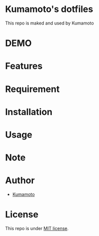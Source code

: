 # Kumamoto's dotfiles
This repo is maked and used by Kumamoto
# DEMO
# Features
# Requirement
# Installation
# Usage
# Note
# Author
* [Kumamoto](https://github.com/Kumamoto-Hamachi)
# License
This repo is under [MIT license](https://en.wikipedia.org/wiki/MIT_License).
